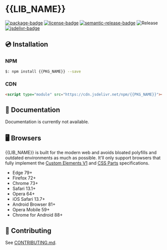 # {{LIB_NAME}}

[![package-badge]][package]
[![license-badge]][license]
[![semantic-release-badge]][semantic-release]
![Release][release-badge]
[![jsdelivr-badge]][jsdelivr]

## 💿 Installation

### NPM

```bash
$: npm install {{PKG_NAME}} --save
```

### CDN

```html
<script type="module" src="https://cdn.jsdelivr.net/npm/{{PKG_NAME}}"></script>
```

## 📖 Documentation

Documentation is currently not available.

## 🖥️ Browsers

{{LIB_NAME}} is built for the modern web and avoids bloated polyfills and outdated environments
as much as possible. It'll only support browsers that fully implement the
[Custom Elements V1][caniuse-custom-el-v1] and [CSS Parts][caniuse-css-parts] specifications.

- Edge 79+
- Firefox 72+
- Chrome 73+
- Safari 13.1+
- Opera 64+
- iOS Safari 13.7+
- Android Browser 81+
- Opera Mobile 59+
- Chrome for Android 88+

[caniuse-custom-el-v1]: https://caniuse.com/custom-elementsv1
[caniuse-css-parts]: https://caniuse.com/mdn-css_selectors_part

## 🔨 Contributing

See [CONTRIBUTING.md](./.github/CONTRIBUTING.md).

[package]: https://www.npmjs.com/package/{{PKG_NAME}}
[package-badge]: https://img.shields.io/npm/v/{{PKG_NAME}}
[license]: https://github.com/{{GITHUB_REPO}}/blob/master/LICENSE
[license-badge]: https://img.shields.io/github/license/{{GITHUB_REPO}}?color=blue
[semantic-release]: https://github.com/semantic-release/semantic-release
[semantic-release-badge]: https://img.shields.io/badge/%20%20%F0%9F%93%A6%F0%9F%9A%80-semantic--release-e10079.svg
[jsdelivr]: https://www.jsdelivr.com/package/npm/{{PKG_NAME}}
[jsdelivr-badge]: https://data.jsdelivr.com/v1/package/npm/{{PKG_NAME}}/badge?style=rounded
[release-badge]: https://github.com/{{GITHUB_REPO}}/workflows/Release/badge.svg?branch=release

